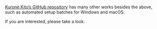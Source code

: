 <!-- markdownlint-disable MD041 -->

[Kuroné Kito’s GitHub repository](https://github.com/kurone-kito) has many
other works besides the above, such as automated setup batches for Windows
and macOS.

If you are interested, please take a look.
